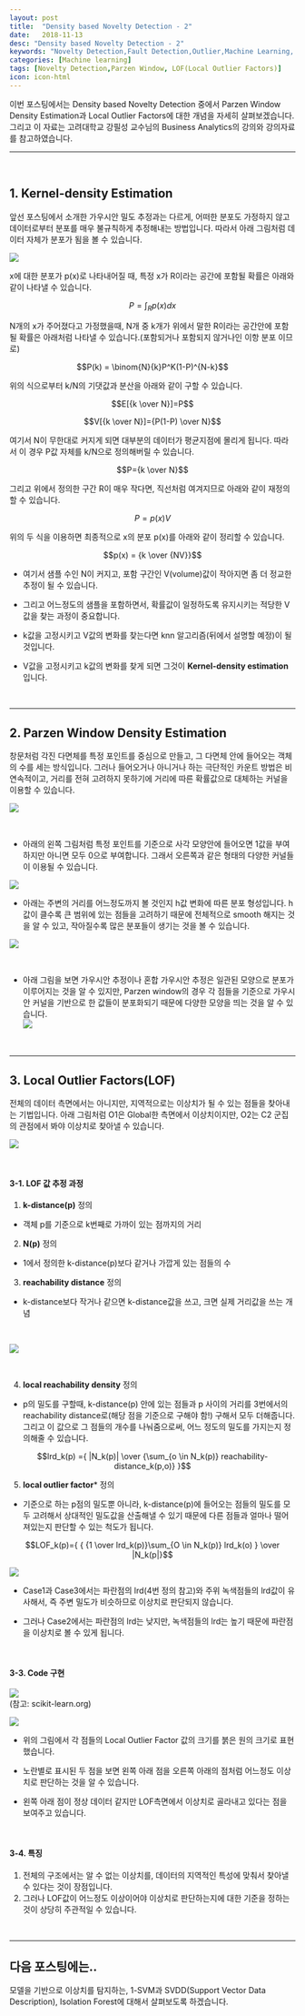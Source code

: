 ```yaml
---
layout: post
title:  "Density based Novelty Detection - 2"
date:   2018-11-13
desc: "Density based Novelty Detection - 2"
keywords: "Novelty Detection,Fault Detection,Outlier,Machine Learning, Parzen Window,LOF(Local Outlier Factors)"
categories: [Machine learning]
tags: [Novelty Detection,Parzen Window, LOF(Local Outlier Factors)]
icon: icon-html
---
```



이번 포스팅에서는 Density based Novelty Detection 중에서 Parzen Window Density Estimation과 Local Outlier Factors에 대한 개념을 자세히 살펴보겠습니다. 그리고 이 자료는 고려대학교 강필성 교수님의 Business Analytics의 강의와 강의자료를 참고하였습니다.

---

&nbsp;

## 1. Kernel-density Estimation
>  
앞선 포스팅에서 소개한 가우시안 밀도 추정과는 다르게, 어떠한 분포도 가정하지 않고 데이터로부터 분포를 매우 불규칙하게 추정해내는 방법입니다. 따라서 아래 그림처럼 데이터 자체가 분포가 됨을 볼 수 있습니다.  

![](https://i.imgur.com/M96i0bN.png)  

 x에 대한 분포가 p(x)로 나타내어질 때, 특정 x가 R이라는 공간에 포함될 확률은 아래와 같이 나타낼 수 있습니다.  

 $$P = \int_R p(x) dx$$  
 
 N개의 x가 주어졌다고 가정했을때, N개 중 k개가 위에서 말한 R이라는 공간안에 포함될 확률은 아래처럼 나타낼 수 있습니다.(포함되거나 포함되지 않거나인 이항 분포 이므로)  

 $$P(k) = \binom{N}{k}P^K(1-P)^{N-k}$$  
 
 위의 식으로부터 k/N의 기댓값과 분산을 아래와 같이 구할 수 있습니다.  

 $$E[{k \over N}]=P$$  
 
 $$V[{k \over N}]={P(1-P) \over N}$$

 여기서 N이 무한대로 커지게 되면 대부분의 데이터가 평균지점에 몰리게 됩니다. 따라서 이 경우 P값 자체를 k/N으로 정의해버릴 수 있습니다.  

 $$P={k \over N}$$ 
 
 그리고 위에서 정의한 구간 R이 매우 작다면, 직선처럼 여겨지므로 아래와 같이 재정의할 수 있습니다.  

 $$P = p(x)V$$
 
 위의 두 식을 이용하면 최종적으로 x의 분포 p(x)를 아래와 같이 정리할 수 있습니다.  

 $$p(x) = {k \over {NV}}$$
 
 - 여기서 샘플 수인 N이 커지고, 포함 구간인 V(volume)값이 작아지면 좀 더 정교한 추정이 될 수 있습니다.
 
 - 그리고 어느정도의 샘플을 포함하면서, 확률값이 일정하도록 유지시키는 적당한 V값을 찾는 과정이 중요합니다.
 
 - k값을 고정시키고 V값의 변화를 찾는다면 knn 알고리즘(뒤에서 설명할 예정)이 될 것입니다.
 
 - V값을 고정시키고 k값의 변화를 찾게 되면 그것이 **Kernel-density estimation** 입니다.
 
 &nbsp;
 
 ---
 
## 2. Parzen Window Density Estimation 
>  
창문처럼 각진 다면체를 특정 포인트를 중심으로 만들고, 그 다면체 안에 들어오는 객체의 수를 세는 방식입니다. 
그러나 들어오거나 아니거나 하는 극단적인 카운트 방법은 비연속적이고, 거리를 전혀 고려하지 못하기에 거리에 따른 확률값으로 대체하는 커널을 이용할 수 있습니다.

![](https://i.imgur.com/AaVF1CT.png)

&nbsp;

- 아래의 왼쪽 그림처럼 특정 포인트를 기준으로 사각 모양안에 들어오면 1값을 부여하지만 아니면 모두 0으로 부여합니다. 그래서 오른쪽과 같은 형태의 다양한 커널들이 이용될 수 있습니다.

![](https://i.imgur.com/EvACoyM.png)

- 아래는 주변의 거리를 어느정도까지 볼 것인지 h값 변화에 따른 분포 형성입니다. h 값이 클수록 큰 범위에 있는 점들을 고려하기 때문에 전체적으로 smooth 해지는 것을 알 수 있고, 작아질수록 많은 분포들이 생기는 것을 볼 수 있습니다.

![](https://i.imgur.com/848bFJB.png)  

&nbsp;

- 아래 그림을 보면 가우시안 추정이나 혼합 가우시안 추정은 일관된 모양으로 분포가 이루어지는 것을 알 수 있지만, Parzen window의 경우 각 점들을 기준으로 가우시안 커널을 기반으로 한 값들이 분포화되기 때문에 다양한 모양을 띄는 것을 알 수 있습니다.  
![](https://i.imgur.com/5JuggeP.png)

&nbsp;

---

## 3. Local Outlier Factors(LOF)
>  
전체의 데이터 측면에서는 아니지만, 지역적으로는 이상치가 될 수 있는 점들을 찾아내는 기법입니다.
아래 그림처럼 O1은 Global한 측면에서 이상치이지만, O2는 C2 군집의 관점에서 봐야 이상치로 찾아낼 수 있습니다.

![](https://i.imgur.com/HxneJhK.png)

&nbsp;

#### 3-1. LOF 값 추정 과정
 
 1. **k-distance(p)** 정의
  - 객체 p를 기준으로 k번째로 가까이 있는 점까지의 거리
 2. **N(p)** 정의
  - 1에서 정의한 k-distance(p)보다 같거나 가깝게 있는 점들의 수
 3. **reachability distance** 정의
  - k-distance보다 작거나 같으면 k-distance값을 쓰고, 크면 실제 거리값을 쓰는 개념  
  
  &nbsp;
  
 ![](https://i.imgur.com/FupmsPw.png?1)
 
 &nbsp;
 
 4. **local reachability density** 정의  
  - p의 밀도를 구할때, k-distance(p) 안에 있는 점들과 p 사이의 거리를 3번에서의 reachability distance로(해당 점을 기준으로 구해야 함!) 구해서 모두 더해줍니다. 그리고 이 값으로 그 점들의 개수를 나눠줌으로써, 어느 정도의 밀도를 가지는지 정의해줄 수 있습니다.  
  
 $$lrd_k(p) ={ |N_k(p)| \over {\sum_{o \in N_k(p)} reachability-distance_k(p,o)} }$$  
 
 5. **local outlier factor*** 정의  
  - 기준으로 하는 p점의 밀도뿐 아니라, k-distance(p)에 들어오는 점들의 밀도를 모두 고려해서 상대적인 밀도값을 산출해낼 수 있기 때문에 다른 점들과 얼마나 떨어져있는지 판단할 수 있는 척도가 됩니다.

$$LOF_k(p)={ { {1 \over lrd_k(p)}\sum_{O \in N_k(p)} lrd_k(o) } \over |N_k(p|}$$  

![](https://i.imgur.com/WolukLz.png)

- Case1과 Case3에서는 파란점의 lrd(4번 정의 참고)와 주위 녹색점들의 lrd값이 유사해서, 즉 주변 밀도가 비슷하므로 이상치로 판단되지 않습니다.  

- 그러나 Case2에서는 파란점의 lrd는 낮지만, 녹색점들의 lrd는 높기 때문에 파란점을 이상치로 볼 수 있게 됩니다.

&nbsp;

#### 3-3. Code 구현 
![](https://i.imgur.com/MFAzNhE.png)  
(참고: scikit-learn.org)  

![](https://i.imgur.com/VUeFO6w.png)  

- 위의 그림에서 각 점들의 Local Outlier Factor 값의 크기를 붉은 원의 크기로 표현했습니다.  

- 노란별로 표시된 두 점을 보면 왼쪽 아래 점을 오른쪽 아래의 점처럼 어느정도 이상치로 판단하는 것을 알 수 있습니다.  

- 왼쪽 아래 점이 정상 데이터 같지만 LOF측면에서 이상치로 골라내고 있다는 점을 보여주고 있습니다.

&nbsp;

#### 3-4. 특징
 1. 전체의 구조에서는 알 수 없는 이상치를, 데이터의 지역적인 특성에 맞춰서 찾아낼 수 있다는 것이 장점입니다.  
 2. 그러나 LOF값이 어느정도 이상이어야 이상치로 판단하는지에 대한 기준을 정하는 것이 상당히 주관적일 수 있습니다.

&nbsp;

---
## 다음 포스팅에는..

모델을 기반으로 이상치를 탐지하는, 1-SVM과 SVDD(Support Vector Data Description), Isolation Forest에 대해서 살펴보도록 하겠습니다.
